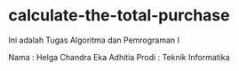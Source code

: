 # calculate-the-total-purchase

Ini adalah Tugas Algoritma dan Pemrograman I

Nama : Helga Chandra Eka Adhitia
Prodi : Teknik Informatika
